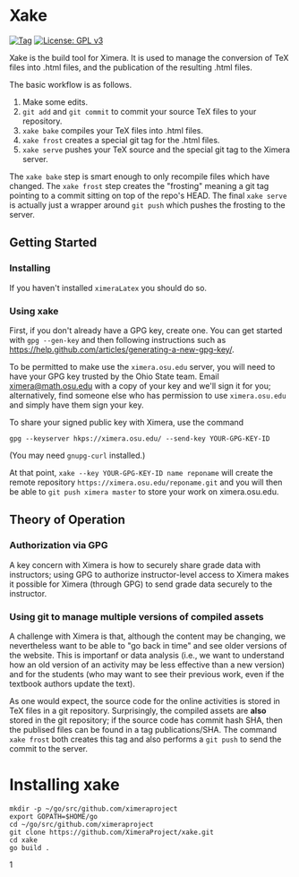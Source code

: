 # Xake

[![Tag](https://img.shields.io/github/tag/XimeraProject/xake.svg?style=flat-square)](https://github.com/XimeraProject/xake/tags)
[![License: GPL v3](https://img.shields.io/badge/license-GPL%20v3-blue.svg?style=flat-square)](https://github.com/XimeraProject/xake/blob/master/LICENSE.md)

Xake is the build tool for Ximera.  It is used to manage the
conversion of TeX files into .html files, and the publication of the
resulting .html files.

The basic workflow is as follows.

1) Make some edits.
2) `git add` and `git commit` to commit your source TeX files to your repository.
3) `xake bake` compiles your TeX files into .html files.
4) `xake frost` creates a special git tag for the .html files.
5) `xake serve` pushes your TeX source and the special git tag to the Ximera server.

The `xake bake` step is smart enough to only recompile files which
have changed.  The `xake frost` step creates the "frosting" meaning a
git tag pointing to a commit sitting on top of the repo's HEAD.  The
final `xake serve` is actually just a wrapper around `git push` which
pushes the frosting to the server.

## Getting Started

### Installing

If you haven't installed `ximeraLatex` you should do so.

### Using xake

First, if you don't already have a GPG key, create one.  You can get
started with `gpg --gen-key` and then following instructions such as
<https://help.github.com/articles/generating-a-new-gpg-key/>.

To be permitted to make use the `ximera.osu.edu` server, you will need
to have your GPG key trusted by the Ohio State team.  Email
ximera@math.osu.edu with a copy of your key and we'll sign it for you;
alternatively, find someone else who has permission to use
`ximera.osu.edu` and simply have them sign your key.

To share your signed public key with Ximera, use the command

`gpg --keyserver hkps://ximera.osu.edu/ --send-key YOUR-GPG-KEY-ID`

(You may need `gnupg-curl` installed.)

At that point, `xake --key YOUR-GPG-KEY-ID name reponame` will create
the remote repository `https://ximera.osu.edu/reponame.git` and you
will then be able to `git push ximera master` to store your work on
ximera.osu.edu.

## Theory of Operation

### Authorization via GPG

A key concern with Ximera is how to securely share grade data with
instructors; using GPG to authorize instructor-level access to Ximera
makes it possible for Ximera (through GPG) to send grade data securely
to the instructor.

### Using git to manage multiple versions of compiled assets

A challenge with Ximera is that, although the content may be changing,
we nevertheless want to be able to "go back in time" and see older
versions of the website.  This is importanf or data analysis (i.e., we
want to understand how an old version of an activity may be less
effective than a new version) and for the students (who may want to
see their previous work, even if the textbook authors update the
text).

As one would expect, the source code for the online activities is
stored in TeX files in a git repository.  Surprisingly, the compiled
assets are **also** stored in the git repository; if the source code
has commit hash SHA, then the publised files can be found in a tag
publications/SHA.  The command `xake frost` both creates this tag and
also performs a `git push` to send the commit to the server.

# Installing xake

```
mkdir -p ~/go/src/github.com/ximeraproject
export GOPATH=$HOME/go
cd ~/go/src/github.com/ximeraproject
git clone https://github.com/XimeraProject/xake.git
cd xake
go build .

```
1